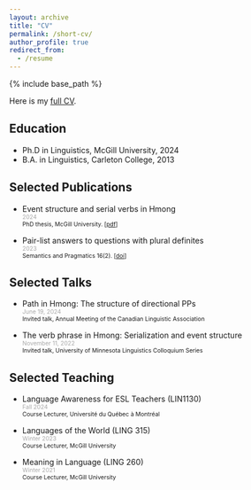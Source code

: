 ```yaml
---
layout: archive
title: "CV"
permalink: /short-cv/
author_profile: true
redirect_from:
  - /resume
---
```


<!-- Don't forget! To force a line break in Markdown, end the line with two spaces and then hit return, -->

{% include base_path %}

Here is my [full CV](/cv/Johnston_CV.pdf "CV").

## Education

* Ph.D in Linguistics, McGill University, 2024
* B.A. in Linguistics, Carleton College, 2013

## Selected Publications  

*	Event structure and serial verbs in Hmong  
	<span style="color:darkgray; font-size:0.75em">2024</span>  
	<span style="font-size:0.75em">PhD thesis, McGill University. \[[pdf](/files/Johnston-2024-Event_Structure_and_Serial_Verbs_in_Hmong.pdf)\]</span>  


* 	Pair-list answers to questions with plural definites  
	<span style="color:darkgray; font-size:0.75em">2023</span>  
	<span style="font-size:0.75em">Semantics and Pragmatics 16(2). \[[doi](https://doi.org/10.3765/sp.16.2 "doi.org/10.3765/sp.16.2")\]</span>  
	
## Selected Talks

* 	Path in Hmong: The structure of directional PPs  
	<span style="color:darkgray; font-size:0.75em">June 19, 2024</span>  
	<span style="font-size:0.75em">Invited talk, Annual Meeting of the Canadian Linguistic Association</span>

* 	The verb phrase in Hmong: Serialization and event structure  
	<span style="color:darkgray; font-size:0.75em">November 11, 2022</span>  
	<span style="font-size:0.75em">Invited talk, University of Minnesota Linguistics Colloquium Series</span>
		
## Selected Teaching

* 	Language Awareness for ESL Teachers (LIN1130)  
	<span style="color:darkgray; font-size:0.75em">Fall 2024</span>  
	<span style="font-size:0.75em">Course Lecturer, Université du Québec à Montréal</span>

* 	Languages of the World (LING 315)  
	<span style="color:darkgray; font-size:0.75em">Winter 2023</span>  
	<span style="font-size:0.75em">Course Lecturer, McGill University</span>

* 	Meaning in Language (LING 260)  
	<span style="color:darkgray; font-size:0.75em">Winter 2021</span>  
	<span style="font-size:0.75em">Course Lecturer, McGill University</span>  
	